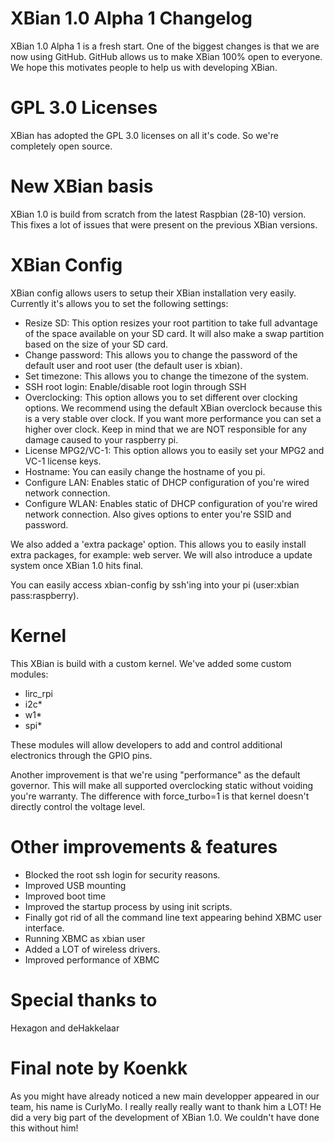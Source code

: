 XBian 1.0 Alpha 1 Changelog
==================================
XBian 1.0 Alpha 1 is a fresh start. One of the biggest changes
is that we are now using GitHub. GitHub allows us to make XBian
100% open to everyone. We hope this motivates people to help
us with developing XBian.

GPL 3.0 Licenses
=================================
XBian has adopted the GPL 3.0 licenses on all it's code.
So we're completely open source.

New XBian basis
=================================
XBian 1.0 is build from scratch from the latest Raspbian (28-10)
version. This fixes a lot of issues that were present on the
previous XBian versions.

XBian Config
=================================
XBian config allows users to setup their XBian installation
very easily. Currently it's allows you to set the following
settings:

- Resize SD: This option resizes your root partition to take
  full advantage of the space available on your SD card. It
  will also make a swap partition based on the size of your
  SD card.
- Change password: This allows you to change the password
  of the default user and root user (the default user is xbian).
- Set timezone: This allows you to change the timezone of
  the system.
- SSH root login: Enable/disable root login through SSH
- Overclocking: This option allows you to set different over
  clocking options. We recommend using the default XBian
  overclock because this is a very stable over clock. If you
  want more performance you can set a higher over clock. Keep
  in mind that we are NOT responsible for any damage caused
  to your raspberry pi.
- License MPG2/VC-1: This option allows you to easily set
  your MPG2 and VC-1 license keys.
- Hostname: You can easily change the hostname of you pi.
- Configure LAN: Enables static of DHCP configuration
  of you're wired network connection.
- Configure WLAN: Enables static of DHCP configuration
  of you're wired network connection. Also gives options
  to enter you're SSID and password.

We also added a 'extra package' option. This allows you to
easily install extra packages, for example: web server.
We will also introduce a update system once XBian 1.0
hits final.

You can easily access xbian-config by ssh'ing into your pi (user:xbian pass:raspberry). 

Kernel
==============================
This XBian is build with a custom kernel. We've added
some custom modules:
- lirc_rpi
- i2c*
- w1*
- spi*

These modules will allow developers to add and control
additional electronics through the GPIO pins.

Another improvement is that we're using "performance"
as the default governor. This will make all supported
overclocking static without voiding you're warranty.
The difference with force_turbo=1 is that kernel
doesn't directly control the voltage level.

Other improvements & features
==============================
- Blocked the root ssh login for security reasons.
- Improved USB mounting
- Improved boot time
- Improved the startup process by using init scripts.
- Finally got rid of all the command line text
  appearing behind XBMC user interface.
- Running XBMC as xbian user
- Added a LOT of wireless drivers.
- Improved performance of XBMC

Special thanks to
==============================
Hexagon and deHakkelaar


Final note by Koenkk
==============================
As you might have already noticed a new main developper
appeared in our team, his name is CurlyMo. I really
really really want to thank him a LOT! He did a very
big part of the development of XBian 1.0. We couldn't
have done this without him!